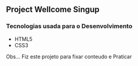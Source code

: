## Project Wellcome Singup


### Tecnologias usada para o Desenvolvimento
- HTML5
- CSS3


<p>Obs... Fiz este projeto para fixar conteudo e Praticar</p>
